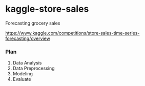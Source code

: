 # kaggle-store-sales
Forecasting grocery sales  

https://www.kaggle.com/competitions/store-sales-time-series-forecasting/overview  
  
### Plan
1. Data Analysis  
2. Data Preprocessing
3. Modeling
4. Evaluate
